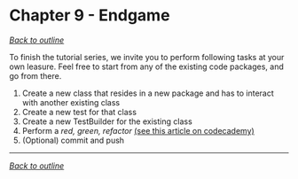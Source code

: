 # Chapter 9 - Endgame
[_Back to outline_](outline.md)

To finish the tutorial series, we invite you to perform following tasks at your own leasure.
Feel free to start from any of the existing code packages, and go from there.

1. Create a new class that resides in a new package and has to interact with another existing class
2. Create a new test for that class
3. Create a new TestBuilder for the existing class
4. Perform a _red, green, refactor_ [(see this article on codecademy)](https://www.codecademy.com/article/tdd-red-green-refactor)
5. (Optional) commit and push

---

[_Back to outline_](outline.md)